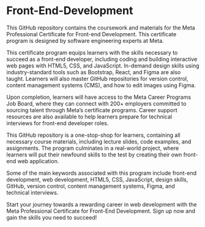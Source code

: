 # Front-End-Development
This GitHub repository contains the coursework and materials for the Meta Professional Certificate for Front-end Development. This certificate program is designed by software engineering experts at Meta.
   
This certificate program equips learners with the skills necessary to succeed as a front-end developer, including coding and building interactive web pages with HTML5, CSS, and JavaScript. In-demand design skills using industry-standard tools such as Bootstrap, React, and Figma are also taught. Learners will also master GitHub repositories for version control, content management systems (CMS), and how to edit images using Figma.
  
Upon completion, learners will have access to the Meta Career Programs Job Board, where they can connect with 200+ employers committed to sourcing talent through Meta’s certificate programs. Career support resources are also available to help learners prepare for technical interviews for front-end developer roles.

This GitHub repository is a one-stop-shop for learners, containing all necessary course materials, including lecture slides, code examples, and assignments. The program culminates in a real-world project, where learners will put their newfound skills to the test by creating their own front-end web application.

Some of the main keywords associated with this program include front-end development, web development, HTML5, CSS, JavaScript, design skills, GitHub, version control, content management systems, Figma, and technical interviews.

Start your journey towards a rewarding career in web development with the Meta Professional Certificate for Front-End Development. Sign up now and gain the skills you need to succeed!

